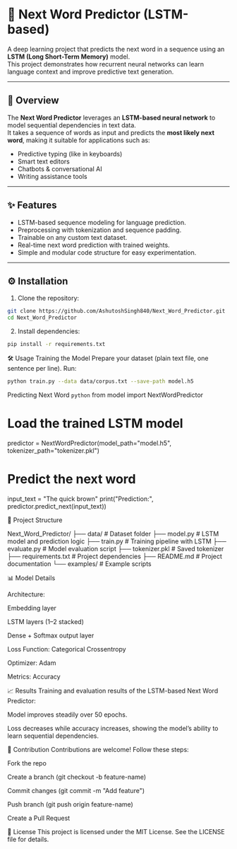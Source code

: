 # 📝 Next Word Predictor (LSTM-based)

A deep learning project that predicts the next word in a sequence using an **LSTM (Long Short-Term Memory)** model.  
This project demonstrates how recurrent neural networks can learn language context and improve predictive text generation.

---

## 🚀 Overview

The **Next Word Predictor** leverages an **LSTM-based neural network** to model sequential dependencies in text data.  
It takes a sequence of words as input and predicts the **most likely next word**, making it suitable for applications such as:

- Predictive typing (like in keyboards)  
- Smart text editors  
- Chatbots & conversational AI  
- Writing assistance tools  

---

## ✨ Features

- LSTM-based sequence modeling for language prediction.  
- Preprocessing with tokenization and sequence padding.  
- Trainable on any custom text dataset.  
- Real-time next word prediction with trained weights.  
- Simple and modular code structure for easy experimentation.  

---

## ⚙️ Installation

1. Clone the repository:
```bash
git clone https://github.com/AshutoshSingh840/Next_Word_Predictor.git
cd Next_Word_Predictor
```
2. Install dependencies:

```bash
pip install -r requirements.txt
```
🛠️ Usage
Training the Model
Prepare your dataset (plain text file, one sentence per line).
Run:
```bash
python train.py --data data/corpus.txt --save-path model.h5
```

Predicting Next Word
```python```
from model import NextWordPredictor

# Load the trained LSTM model
predictor = NextWordPredictor(model_path="model.h5", tokenizer_path="tokenizer.pkl")

# Predict the next word
input_text = "The quick brown"
print("Prediction:", predictor.predict_next(input_text))

📂 Project Structure

Next_Word_Predictor/
├── data/                   # Dataset folder
├── model.py                # LSTM model and prediction logic
├── train.py                # Training pipeline with LSTM
├── evaluate.py             # Model evaluation script
├── tokenizer.pkl           # Saved tokenizer
├── requirements.txt        # Project dependencies
├── README.md               # Project documentation
└── examples/               # Example scripts

📊 Model Details

Architecture:

Embedding layer

LSTM layers (1–2 stacked)

Dense + Softmax output layer

Loss Function: Categorical Crossentropy

Optimizer: Adam

Metrics: Accuracy

📈 Results
Training and evaluation results of the LSTM-based Next Word Predictor:

Model improves steadily over 50 epochs.

Loss decreases while accuracy increases, showing the model’s ability to learn sequential dependencies.

🤝 Contribution
Contributions are welcome!
Follow these steps:

Fork the repo

Create a branch (git checkout -b feature-name)

Commit changes (git commit -m "Add feature")

Push branch (git push origin feature-name)

Create a Pull Request

📜 License
This project is licensed under the MIT License. See the LICENSE file for details.

